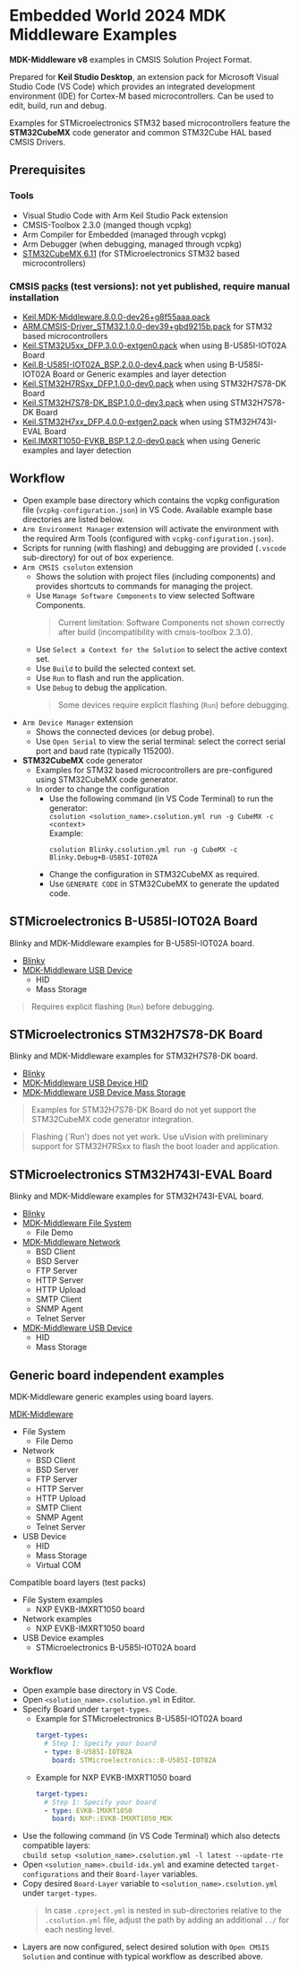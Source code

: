 # Embedded World 2024 MDK Middleware Examples

**MDK-Middleware v8** examples in CMSIS Solution Project Format.

Prepared for **Keil Studio Desktop**, an extension pack for Microsoft Visual Studio Code (VS Code) which provides an integrated development environment (IDE) for Cortex-M based microcontrollers. Can be used to edit, build, run and debug. 

Examples for STMicroelectronics STM32 based microcontrollers feature the **STM32CubeMX** code generator and common STM32Cube HAL based CMSIS Drivers.


## Prerequisites

### Tools
- Visual Studio Code with Arm Keil Studio Pack extension
- CMSIS-Toolbox 2.3.0 (manged though vcpkg)
- Arm Compiler for Embedded (managed through vcpkg)
- Arm Debugger (when debugging, managed through vcpkg)
- [STM32CubeMX 6.11](https://www.st.com/en/development-tools/stm32cubemx.html) (for STMicroelectronics STM32 based microcontrollers)

### CMSIS [packs](https://armh-my.sharepoint.com/:f:/g/personal/robert_rostohar_arm_com/EnuIWjnKcVNDg-VG2W-FkV0BRFODClMq-mO1Gtbj1rOlTw?e=uXoBFR) (test versions): not yet published, require manual installation
 - [Keil.MDK-Middleware.8.0.0-dev26+g8f55aaa.pack](https://armh-my.sharepoint.com/:u:/g/personal/robert_rostohar_arm_com/Ef7cifJiWnFFmxRWs5M5vucBSnkRwP7RuFETqE-CGNhX5w?e=hZfkpW)
 - [ARM.CMSIS-Driver_STM32.1.0.0-dev39+gbd9215b.pack](https://armh-my.sharepoint.com/:u:/g/personal/robert_rostohar_arm_com/EcsBeFeCkwVEkXtx8W_aJnoByDo6QQARAVmzXC5AmL4LPw?e=yyI52p) for STM32 based microcontrollers
 - [Keil.STM32U5xx_DFP.3.0.0-extgen0.pack](https://armh-my.sharepoint.com/:u:/g/personal/robert_rostohar_arm_com/EVCZ53IRbz9BnrILt3T2XSYBX2v9ikAyFIaj6rFFUl-exA?e=YkyzK8) when using  B-U585I-IOT02A Board
 - [Keil.B-U585I-IOT02A_BSP.2.0.0-dev4.pack](https://armh-my.sharepoint.com/:u:/g/personal/robert_rostohar_arm_com/ESRk-C_g9jlGlrXXJe0fElUBePTFI3jXfWoa_XjfABoI5g?e=s4ASlP) when using  B-U585I-IOT02A Board or Generic examples and layer detection
 - [Keil.STM32H7RSxx_DFP.1.0.0-dev0.pack](https://armh-my.sharepoint.com/:u:/g/personal/robert_rostohar_arm_com/ET9w8HJ8AxdPlqpMyO82sAwBKizJPJkq1Db12c4-BPM9xQ?e=gZeJfV) when using STM32H7S78-DK Board
 - [Keil.STM32H7S78-DK_BSP.1.0.0-dev3.pack](https://armh-my.sharepoint.com/:u:/g/personal/robert_rostohar_arm_com/EZraNUUBXZRHp0NU8UwT40ABea8Dz530qYuqqqcQ8ivoMA?e=t5lJEG) when using STM32H7S78-DK Board
 - [Keil.STM32H7xx_DFP.4.0.0-extgen2.pack](https://armh-my.sharepoint.com/:u:/g/personal/robert_rostohar_arm_com/EXfv6wVPUjtCu7fIhewq-xoBDCQzXRRU-bWjgLdh6lCaOg?e=RN6htz) when using STM32H743I-EVAL Board
 - [Keil.IMXRT1050-EVKB_BSP.1.2.0-dev0.pack](https://armh-my.sharepoint.com/:u:/g/personal/robert_rostohar_arm_com/EX8EXdmI_8pOhcdwAY3zjNkB4pkjCSKxS-OGopE03Xvj6w?e=eKQUhv) when using Generic examples and layer detection


## Workflow
 - Open example base directory which contains the vcpkg configuration file (`vcpkg-configuration.json`) in VS Code. Available example base directories are listed below.
 - `Arm Environment Manager` extension will activate the environment with the required Arm Tools (configured with `vcpkg-configuration.json`).
 - Scripts for running (with flashing) and debugging are provided (`.vscode` sub-directory) for out of box experience.
 - `Arm CMSIS csoluton` extension
   - Shows the solution with project files (including components) and provides shortcuts to commands for managing the project.
   - Use `Manage Software Components` to view selected Software Components.
     >Current limitation: Software Components not shown correctly after build (incompatibility with cmsis-toolbox 2.3.0).
   - Use `Select a Context for the Solution` to select the active context set.
   - Use `Build` to build the selected context set.
   - Use `Run` to flash and run the application.
   - Use `Debug` to debug the application.
     >Some devices require explicit flashing (`Run`) before debugging.
 - `Arm Device Manager` extension
   - Shows the connected devices (or debug probe).
   - Use `Open Serial` to view the serial terminal: select the correct serial port and baud rate (typically 115200).
 - **STM32CubeMX** code generator
   - Examples for STM32 based microcontrollers are pre-configured using STM32CubeMX code generator.
   - In order to change the configuration
     - Use the following command (in VS Code Terminal) to run the generator:  
       `csolution <solution_name>.csolution.yml run -g CubeMX -c <context>`  
       Example:  
       ```
       csolution Blinky.csolution.yml run -g CubeMX -c Blinky.Debug+B-U585I-IOT02A
       ```
     - Change the configuration in STM32CubeMX as required.
     - Use `GENERATE CODE` in STM32CubeMX to generate the updated code.


## STMicroelectronics B-U585I-IOT02A Board

Blinky and MDK-Middleware examples for B-U585I-IOT02A board.

 - [Blinky](./Boards/B-U585I-IOT02A/Blinky)
 - [MDK-Middleware USB Device](./Boards/B-U585I-IOT02A/USB/Device)
   - HID
   - Mass Storage

>Requires explicit flashing (`Run`) before debugging.


## STMicroelectronics STM32H7S78-DK Board

Blinky and MDK-Middleware examples for STM32H7S78-DK board.

 - [Blinky](./Boards/STM32H7S78-DK/Blinky)
 - [MDK-Middleware USB Device HID](./Boards/STM32H7S78-DK/USB/Device/HID)
 - [MDK-Middleware USB Device Mass Storage](./Boards/STM32H7S78-DK/USB/Device/MassStorage)

>Examples for STM32H7S78-DK Board do not yet support the STM32CubeMX code generator integration.

>Flashing (`Run') does not yet work. Use uVision with preliminary support for STM32H7RSxx to flash the boot loader and application.


## STMicroelectronics STM32H743I-EVAL Board

Blinky and MDK-Middleware examples for STM32H743I-EVAL board.

 - [Blinky](./Boards/STM32H743I-EVAL/Blinky)
 - [MDK-Middleware File System](./Boards/STM32H743I-EVAL/FileSystem)
   - File Demo
 - [MDK-Middleware Network](./Boards/STM32H743I-EVAL/Network)
   - BSD Client
   - BSD Server
   - FTP Server
   - HTTP Server
   - HTTP Upload
   - SMTP Client
   - SNMP Agent
   - Telnet Server
 - [MDK-Middleware USB Device](./Boards/STM32H743I-EVAL/USB/Device)
   - HID
   - Mass Storage


## Generic board independent examples

MDK-Middleware generic examples using board layers.

[MDK-Middleware](./Generic)
 - File System
   - File Demo
 - Network
   - BSD Client
   - BSD Server
   - FTP Server
   - HTTP Server
   - HTTP Upload
   - SMTP Client
   - SNMP Agent
   - Telnet Server
 - USB Device
   - HID
   - Mass Storage
   - Virtual COM

Compatible board layers (test packs)
 - File System examples
   - NXP EVKB-IMXRT1050 board
 - Network examples
   - NXP EVKB-IMXRT1050 board
 - USB Device examples
   - STMicroelectronics B-U585I-IOT02A board

### Workflow
 - Open example base directory in VS Code.
 - Open `<solution_name>.csolution.yml` in Editor.
 - Specify Board under `target-types`.
   - Example for STMicroelectronics B-U585I-IOT02A board
     ```yaml
     target-types:
       # Step 1: Specify your board
       - type: B-U585I-IOT02A
         board: STMicroelectronics::B-U585I-IOT02A
     ```
   - Example for NXP EVKB-IMXRT1050 board
     ```yaml
     target-types:
       # Step 1: Specify your board
       - type: EVKB-IMXRT1050
         board: NXP::EVKB-IMXRT1050_MDK
     ```
 - Use the following command (in VS Code Terminal) which also detects compatible layers:  
   `cbuild setup <solution_name>.csolution.yml -l latest --update-rte`
 - Open `<solution_name>.cbuild-idx.yml` and examine detected `target-configurations` and their `Board-layer` variables.
 - Copy desired `Board-Layer` variable to `<solution_name>.csolution.yml` under `target-types`.
   >In case `.cproject.yml` is nested in sub-directories relative to the `.csolution.yml` file,
    adjust the path by adding an additional `../` for each nesting level.
 - Layers are now configured, select desired solution with `Open CMSIS Solution` and continue with typical workflow as described above.
